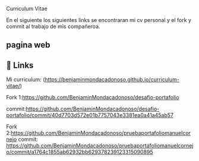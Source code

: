
Curriculum Vitae

En el siguiente los siguientes links se encontraran mi cv personal y el fork y commit al trabajo de mis compañeroa.


## pagina web
## 🔗 Links
Mi curriculum: (https://benjaminmondacadonoso.github.io/curriculum-vitae/)

Fork 1:https://github.com/BenjaminMondacadonoso/desafio-portafolio

commit:https://github.com/BenjaminMondacadonoso/desafio-portafolio/commit/40d7703d572e01b7757043e3381ea0a41a45ab57


Fork 2:https://github.com/BenjaminMondacadonoso/pruebaportafoliomanuelcornejo
commit: https://github.com/BenjaminMondacadonoso/pruebaportafoliomanuelcornejo/commit/a1764c1855ab62932bb629378239123315090895

